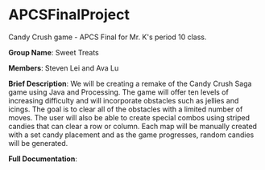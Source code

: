 # APCSFinalProject
Candy Crush game - APCS Final for Mr. K's period 10 class. 

**Group Name**: Sweet Treats

**Members**: Steven Lei and Ava Lu

**Brief Description**: 
We will be creating a remake of the Candy Crush Saga game using Java and Processing. The game will offer ten levels of increasing difficulty and will incorporate obstacles such as jellies and icings. The goal is to clear all of the obstacles with a limited number of moves. The user will also be able to create special combos using striped candies that can clear a row or column. Each map will be manually created with a set candy placement and as the game progresses, random candies will be generated. 

**Full Documentation**:

